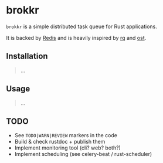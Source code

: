 brokkr
======

`brokkr` is a simple distributed task queue for Rust applications. 

It is backed by [Redis](https://redis.io/) and is heavily inspired by [rq](http://python-rq.org/) and [ost](https://github.com/soveran/ost).

Installation
------------

> ...

Usage
-----

> ...

TODO
----

- See `TODO|WARN|REVIEW` markers in the code
- Build & check rustdoc + publish them
- Implement monitoring tool (cli? web? both?)
- Implement scheduling (see celery-beat / rust-scheduler)


